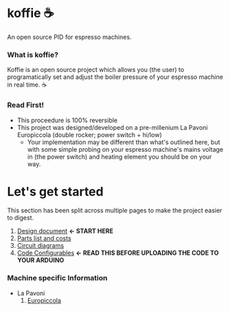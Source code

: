 # koffie ☕
An open source PID for espresso machines.

### What is koffie?
Koffie is an open source project which allows you (the user) to programatically set and adjust the boiler pressure of your espresso machine in real time. ☕

### Read First!
- This proceedure is 100% reversible
- This project was designed/developed on a pre-millenium La Pavoni Europiccola (double rocker; power switch + hi/low)
    - Your implementation may be different than what's outlined here, but with some simple probing on your espresso machine's mains voltage in (the power switch) and heating element you should be on your way.

# Let's get started

This section has been split across multiple pages to make the project easier to digest.
1. [Design document](docs/design.md) **<- START HERE**
1. [Parts list and costs](docs/requirements.md)
1. [Circuit diagrams](docs/circuits.md)
1. [Code Configurables](docs/code_configurables.md) **<- READ THIS BEFORE UPLOADING THE CODE TO YOUR ARDUINO**

### Machine specific Information
- La Pavoni
    1. [Europiccola](docs/machines/europiccola.md)
